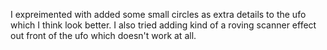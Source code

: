 I expreimented with added some small circles as extra details to the ufo which I think look better. I also tried adding kind of a roving scanner effect out front of the ufo which doesn't work at all. 